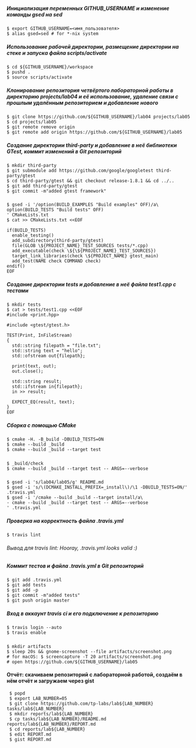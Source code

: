 ##### Инициализация переменных GITHUB_USERNAME и изменение команды gsed на sed
```
$ export GITHUB_USERNAME=<имя_пользователя>
$ alias gsed=sed # for *-nix system
```
##### Использование рабочей директории, размещение директории на стеке и запуска файла scripts/activate
```
$ cd ${GITHUB_USERNAME}/workspace
$ pushd .
$ source scripts/activate
```
##### Клонирование репозитория четвёртого лабораторной работы в директорию projects/lab04 и её использование, удаление связи с прошлым удалённым репозиторием и добавление нового
```
$ git clone https://github.com/${GITHUB_USERNAME}/lab04 projects/lab05
$ cd projects/lab05
$ git remote remove origin
$ git remote add origin https://github.com/${GITHUB_USERNAME}/lab05
```
##### Создание директории third-party и добавление в неё библиотеки GTest, коммит изменений в Git репозиторий
```
$ mkdir third-party
$ git submodule add https://github.com/google/googletest third-party/gtest
$ cd third-party/gtest && git checkout release-1.8.1 && cd ../..
$ git add third-party/gtest
$ git commit -m"added gtest framework"
```
#####
```
$ gsed -i '/option(BUILD_EXAMPLES "Build examples" OFF)/a\
option(BUILD_TESTS "Build tests" OFF)
' CMakeLists.txt
$ cat >> CMakeLists.txt <<EOF

if(BUILD_TESTS)
  enable_testing()
  add_subdirectory(third-party/gtest)
  file(GLOB \${PROJECT_NAME}_TEST_SOURCES tests/*.cpp)
  add_executable(check \${\${PROJECT_NAME}_TEST_SOURCES})
  target_link_libraries(check \${PROJECT_NAME} gtest_main)
  add_test(NAME check COMMAND check)
endif()
EOF
```
##### Создание директории tests и добавление в неё файла test1.cpp с тестами
```
$ mkdir tests
$ cat > tests/test1.cpp <<EOF
#include <print.hpp>

#include <gtest/gtest.h>

TEST(Print, InFileStream)
{
  std::string filepath = "file.txt";
  std::string text = "hello";
  std::ofstream out{filepath};

  print(text, out);
  out.close();

  std::string result;
  std::ifstream in{filepath};
  in >> result;

  EXPECT_EQ(result, text);
}
EOF
```
##### Сборка с помощью CMake
```
$ cmake -H. -B_build -DBUILD_TESTS=ON
$ cmake --build _build
$ cmake --build _build --target test
```
#####
```
$ _build/check
$ cmake --build _build --target test -- ARGS=--verbose
```
#####
```
$ gsed -i 's/lab04/lab05/g' README.md
$ gsed -i 's/\(DCMAKE_INSTALL_PREFIX=_install\)/\1 -DBUILD_TESTS=ON/' .travis.yml
$ gsed -i '/cmake --build _build --target install/a\
- cmake --build _build --target test -- ARGS=--verbose
' .travis.yml
```
##### Проверка на корректность файла .travis.yml
```
$ travis lint
```
###### Вывод для travis lint: Hooray, .travis.yml looks valid :)
##### Коммит тестов и файла .travis.yml в Git репозиторий
```
$ git add .travis.yml
$ git add tests
$ git add -p
$ git commit -m"added tests"
$ git push origin master
```
##### Вход в аккаунт travis ci и его подключение к репозиторию
```
$ travis login --auto
$ travis enable
```
#####
```
$ mkdir artifacts
$ sleep 20s && gnome-screenshot --file artifacts/screenshot.png
# for macOS: $ screencapture -T 20 artifacts/screenshot.png
# open https://github.com/${GITHUB_USERNAME}/lab05
```
#### Отчёт: скачиваем репозиторий с лабораторной работой, создаём в нём отчёт и загружаем через gist
```
 $ popd
 $ export LAB_NUMBER=05
 $ git clone https://github.com/tp-labs/lab${LAB_NUMBER} tasks/lab${LAB_NUMBER}
 $ mkdir reports/lab${LAB_NUMBER}
 $ cp tasks/lab${LAB_NUMBER}/README.md reports/lab${LAB_NUMBER}/REPORT.md
 $ cd reports/lab${LAB_NUMBER}
 $ edit REPORT.md
 $ gist REPORT.md
```

